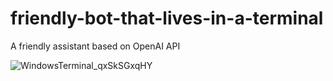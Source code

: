 # friendly-bot-that-lives-in-a-terminal
 A friendly assistant based on OpenAI API

![WindowsTerminal_qxSkSGxqHY](https://user-images.githubusercontent.com/65742767/234403125-6a94be46-ccd7-462b-880c-2df1d98905dc.png)
